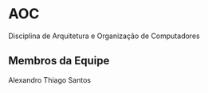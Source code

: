 # AOC
Disciplina de Arquitetura e Organização de Computadores
## Membros da Equipe
Alexandro
Thiago Santos
